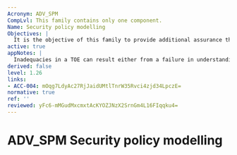 ```yaml
---
Acronym: ADV_SPM
CompLvl: This family contains only one component.
Name: Security policy modelling
Objectives: |
  It is the objective of this family to provide additional assurance through the development of a formal representation of the TSF and its properties, as defined by the SFRs and the security objectives of the ST, further referred to as the formal model and the formal properties, respectively. It is expected to establish by means of a formal proof that these formal properties hold in the formal model and to establish by means of a correspondence rationale that the TOE functional specification preserves the formal properties proven for the formal model. A formal proof or semiformal demonstration of preservation of the formal properties in the formal or semiformal specification is expected if the latter exists (ADV_FSP.5 or ADV_FSP.6, respectively).
active: true
appNotes: |
  Inadequacies in a TOE can result either from a failure in understanding the security requirements or from a flawed implementation of those security requirements. Defining the security requirements adequately to ensure their understanding may be problematic because the definition must be sufficiently precise to prevent undesired results or subtle flaws during the implementation of the TOE. Throughout the design, implementation, and review processes, a formal representation of the TSF and its properties may be used as precise design and implementation guidance, thereby providing increased assurance that the SFRs and the security objectives of the ST are satisfied by the TOE. The resulting guidance and the precision of the TSF representation and its properties, as defined by the SFRs and the security objectives of the ST, are significantly improved by defining the formal model and specifying the formal properties using a formal language and providing a formal proof that these formal properties hold in the formal model. The creation of a formal Security Policy Model (SPM) of the TSF must be complete with respect to the ST; such a model helps to identify and eliminate ambiguous, inconsistent, contradictory, or unenforceable elements and to avoid any misunderstanding on the scope. To this end, the evaluation must determine whether the formal model and the formal properties completely cover the ST and accept only STs and SPMs that match in scope. Once the TOE has been built, the formal model serves the evaluation effort by contributing to the evaluator´s judgement of how well the developer has understood the TSF being implemented and whether there are inconsistencies between the formal properties as defined by the security objectives of the ST and the TOE design. The confidence gained by formally proving properties of the model is accompanied by confidence gained by defining a correspondence rationale between the formal model and the TOE functional specification (as defined for ADV_FSP). The correspondence rationale consists of a formal proof when mapping to formal aspects of the TOE functional specification and semiformal demonstration otherwise. A combination of different formal systems (modelling languages, tools, proof systems) can be used for different parts of the ST (SFRs & Security Objectives) and correspondence rationales.
derived: false
level: 1.26
links:
- ACC-004: mOqg7LdyAc27RjJaidUMtlTnrW35Rvci4zjd34LpczE=
normative: true
ref: ''
reviewed: yFc6-mMGudMxcmxtAcKYOZJNzX2SrnGm4L16FIqqku4=
---
```


# ADV_SPM Security policy modelling